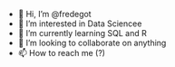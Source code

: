 - 👋 Hi, I’m @fredegot
- 👀 I’m interested in Data Sciencee
- 🌱 I’m currently learning SQL and R
- 💞️ I’m looking to collaborate on anything
- 📫 How to reach me (?)

<!---
fredegot/fredegot is a ✨ special ✨ repository because its `README.md` (this file) appears on your GitHub profile.
You can click the Preview link to take a look at your changes.
--->

